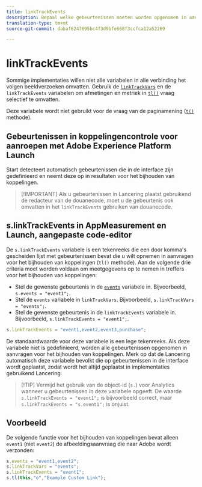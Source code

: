 ```yaml
---
title: linkTrackEvents
description: Bepaal welke gebeurtenissen moeten worden opgenomen in aanvragen voor het bijhouden van koppelingen.
translation-type: tm+mt
source-git-commit: dabaf6247695bc4f3d9bfe668f3ccfca12a52269

---
```



# linkTrackEvents

Sommige implementaties willen niet alle variabelen in alle verbinding het volgen beeldverzoeken omvatten. Gebruik de [`linkTrackVars`](linktrackvars.md) en de `linkTrackEvents` variabelen om afmetingen en metriek in [`tl()`](../functions/tl-method.md) vraag selectief te omvatten.

Deze variabele wordt niet gebruikt voor de vraag van de paginamening ([`t()`](../functions/t-method.md) methode).

## Gebeurtenissen in koppelingencontrole voor aanroepen met Adobe Experience Platform Launch

Start detecteert automatisch gebeurtenissen die in de interface zijn gedefinieerd en neemt deze op in resultaten voor het bijhouden van koppelingen.

>[!IMPORTANT] Als u gebeurtenissen in Lancering plaatst gebruikend de redacteur van de douanecode, moet u de gebeurtenis ook omvatten in het `linkTrackEvents` gebruiken van douanecode.

## s.linkTrackEvents in AppMeasurement en Launch, aangepaste code-editor

De `s.linkTrackEvents` variabele is een tekenreeks die een door komma&#39;s gescheiden lijst met gebeurtenissen bevat die u wilt opnemen in aanvragen voor het bijhouden van koppelingen (`tl()` methode). Aan de volgende drie criteria moet worden voldaan om meetgegevens op te nemen in treffers voor het bijhouden van koppelingen:

* Stel de gewenste gebeurtenis in de [`events`](../page-vars/events/events-overview.md) variabele in. Bijvoorbeeld, `s.events = "event1";`.
* Stel de `events` variabele in `linkTrackVars`. Bijvoorbeeld, `s.linkTrackVars = "events";`.
* Stel de gewenste gebeurtenis in de `linkTrackEvents` variabele in. Bijvoorbeeld, `s.linkTrackEvents = "event1";`.

```js
s.linkTrackEvents = "event1,event2,event3,purchase";
```

De standaardwaarde voor deze variabele is een lege tekenreeks. Als deze variabele niet is gedefinieerd, worden alle gebeurtenissen opgenomen in aanvragen voor het bijhouden van koppelingen. Merk op dat de Lancering automatisch deze variabele bevolkt die op gebeurtenissen in de interface wordt geplaatst, zodat wordt het altijd geplaatst in implementaties gebruikend Lancering.

>[!TIP] Vermijd het gebruik van de object-id (`s.`) voor Analytics wanneer u gebeurtenissen in deze variabele opgeeft. De waarde `s.linkTrackEvents = "event1";` is bijvoorbeeld correct, maar `s.linkTrackEvents = "s.event1";` is onjuist.

## Voorbeeld

De volgende functie voor het bijhouden van koppelingen bevat alleen `event1` (niet `event2`) de afbeeldingsaanvraag die naar Adobe wordt verzonden:

```js
s.events = "event1,event2";
s.linkTrackVars = "events";
s.linkTrackEvents = "event1";
s.tl(this,"o","Example Custom Link");
```
